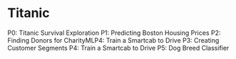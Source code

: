 # Titanic
P0: Titanic Survival Exploration
P1: Predicting Boston Housing Prices
P2: Finding Donors for CharityMLP4: Train a Smartcab to Drive
P3: Creating Customer Segments
P4: Train a Smartcab to Drive
P5: Dog Breed Classifier
